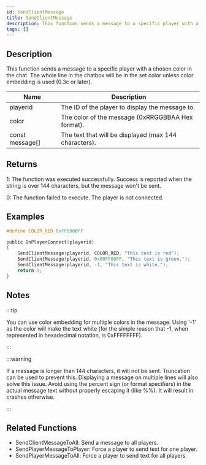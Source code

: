 ```yaml
---
id: SendClientMessage
title: SendClientMessage
description: This function sends a message to a specific player with a chosen color in the chat.
tags: []
---
```


<TagLinks />

## Description

This function sends a message to a specific player with a chosen color in the chat. The whole line in the chatbox will be in the set color unless color embedding is used (0.3c or later).


| Name | Description |
|------|-------------|
|playerid | The ID of the player to display the message to.|
|color | The color of the message (0xRRGGBBAA Hex format).|
|const message[] | The text that will be displayed (max 144 characters).|


## Returns

 1: The function was executed successfully. Success is reported when the string is over 144 characters, but the message won't be sent.

 0: The function failed to execute. The player is not connected.


## Examples


```c
#define COLOR_RED 0xFF0000FF

public OnPlayerConnect(playerid)
{
    SendClientMessage(playerid, COLOR_RED, "This text is red");
    SendClientMessage(playerid, 0x00FF00FF, "This text is green.");
    SendClientMessage(playerid, -1, "This text is white.");
    return 1;
}
```


## Notes

:::tip


You can use color embedding for multiple colors in the message.
 Using '-1' as the color will make the text white (for the simple reason that -1, when represented in hexadecimal notation, is 0xFFFFFFFF).



:::


:::warning


 If a message is longer than 144 characters, it will not be sent. Truncation can be used to prevent this. Displaying a message on multiple lines will also solve this issue.
 Avoid using the percent sign (or format specifiers) in the actual message text without properly escaping it (like %%). It will result in crashes otherwise.



:::


## Related Functions


-  SendClientMessageToAll: Send a message to all players.
-  SendPlayerMessageToPlayer: Force a player to send text for one player.
-  SendPlayerMessageToAll: Force a player to send text for all players.